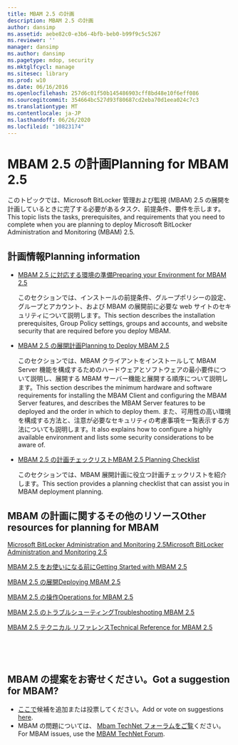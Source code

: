 ```yaml
---
title: MBAM 2.5 の計画
description: MBAM 2.5 の計画
author: dansimp
ms.assetid: aebe82c0-e3b6-4bfb-beb0-b99f9c5c5267
ms.reviewer: ''
manager: dansimp
ms.author: dansimp
ms.pagetype: mdop, security
ms.mktglfcycl: manage
ms.sitesec: library
ms.prod: w10
ms.date: 06/16/2016
ms.openlocfilehash: 257d6c01f50b145486903cff8bd48e10f6eff086
ms.sourcegitcommit: 354664bc527d93f80687cd2eba70d1eea024c7c3
ms.translationtype: MT
ms.contentlocale: ja-JP
ms.lasthandoff: 06/26/2020
ms.locfileid: "10823174"
---
```

# <span data-ttu-id="6402b-103">MBAM 2.5 の計画</span><span class="sxs-lookup"><span data-stu-id="6402b-103">Planning for MBAM 2.5</span></span>


<span data-ttu-id="6402b-104">このトピックでは、Microsoft BitLocker 管理および監視 (MBAM) 2.5 の展開を計画しているときに完了する必要があるタスク、前提条件、要件を示します。</span><span class="sxs-lookup"><span data-stu-id="6402b-104">This topic lists the tasks, prerequisites, and requirements that you need to complete when you are planning to deploy Microsoft BitLocker Administration and Monitoring (MBAM) 2.5.</span></span>

## <span data-ttu-id="6402b-105">計画情報</span><span class="sxs-lookup"><span data-stu-id="6402b-105">Planning information</span></span>


-   [<span data-ttu-id="6402b-106">MBAM 2.5 に対応する環境の準備</span><span class="sxs-lookup"><span data-stu-id="6402b-106">Preparing your Environment for MBAM 2.5</span></span>](preparing-your-environment-for-mbam-25.md)

    <span data-ttu-id="6402b-107">このセクションでは、インストールの前提条件、グループポリシーの設定、グループとアカウント、および MBAM の展開前に必要な web サイトのセキュリティについて説明します。</span><span class="sxs-lookup"><span data-stu-id="6402b-107">This section describes the installation prerequisites, Group Policy settings, groups and accounts, and website security that are required before you deploy MBAM.</span></span>

-   [<span data-ttu-id="6402b-108">MBAM 2.5 の展開計画</span><span class="sxs-lookup"><span data-stu-id="6402b-108">Planning to Deploy MBAM 2.5</span></span>](planning-to-deploy-mbam-25.md)

    <span data-ttu-id="6402b-109">このセクションでは、MBAM クライアントをインストールして MBAM Server 機能を構成するためのハードウェアとソフトウェアの最小要件について説明し、展開する MBAM サーバー機能と展開する順序について説明します。</span><span class="sxs-lookup"><span data-stu-id="6402b-109">This section describes the minimum hardware and software requirements for installing the MBAM Client and configuring the MBAM Server features, and describes the MBAM Server features to be deployed and the order in which to deploy them.</span></span> <span data-ttu-id="6402b-110">また、可用性の高い環境を構成する方法と、注意が必要なセキュリティの考慮事項を一覧表示する方法についても説明します。</span><span class="sxs-lookup"><span data-stu-id="6402b-110">It also explains how to configure a highly available environment and lists some security considerations to be aware of.</span></span>

-   [<span data-ttu-id="6402b-111">MBAM 2.5 の計画チェックリスト</span><span class="sxs-lookup"><span data-stu-id="6402b-111">MBAM 2.5 Planning Checklist</span></span>](mbam-25-planning-checklist.md)

    <span data-ttu-id="6402b-112">このセクションでは、MBAM 展開計画に役立つ計画チェックリストを紹介します。</span><span class="sxs-lookup"><span data-stu-id="6402b-112">This section provides a planning checklist that can assist you in MBAM deployment planning.</span></span>

## <a href="" id="other-resources-for-planning-for-mbam-"></a><span data-ttu-id="6402b-113">MBAM の計画に関するその他のリソース</span><span class="sxs-lookup"><span data-stu-id="6402b-113">Other resources for planning for MBAM</span></span>


[<span data-ttu-id="6402b-114">Microsoft BitLocker Administration and Monitoring 2.5</span><span class="sxs-lookup"><span data-stu-id="6402b-114">Microsoft BitLocker Administration and Monitoring 2.5</span></span>](index.md)

[<span data-ttu-id="6402b-115">MBAM 2.5 をお使いになる前に</span><span class="sxs-lookup"><span data-stu-id="6402b-115">Getting Started with MBAM 2.5</span></span>](getting-started-with-mbam-25.md)

[<span data-ttu-id="6402b-116">MBAM 2.5 の展開</span><span class="sxs-lookup"><span data-stu-id="6402b-116">Deploying MBAM 2.5</span></span>](deploying-mbam-25.md)

[<span data-ttu-id="6402b-117">MBAM 2.5 の操作</span><span class="sxs-lookup"><span data-stu-id="6402b-117">Operations for MBAM 2.5</span></span>](operations-for-mbam-25.md)

[<span data-ttu-id="6402b-118">MBAM 2.5 のトラブルシューティング</span><span class="sxs-lookup"><span data-stu-id="6402b-118">Troubleshooting MBAM 2.5</span></span>](troubleshooting-mbam-25.md)

[<span data-ttu-id="6402b-119">MBAM 2.5 テクニカル リファレンス</span><span class="sxs-lookup"><span data-stu-id="6402b-119">Technical Reference for MBAM 2.5</span></span>](technical-reference-for-mbam-25.md)



 

 
## <span data-ttu-id="6402b-120">MBAM の提案をお寄せください。</span><span class="sxs-lookup"><span data-stu-id="6402b-120">Got a suggestion for MBAM?</span></span>
- <span data-ttu-id="6402b-121">[ここで](http://mbam.uservoice.com/forums/268571-microsoft-bitlocker-administration-and-monitoring)候補を追加または投票してください。</span><span class="sxs-lookup"><span data-stu-id="6402b-121">Add or vote on suggestions [here](http://mbam.uservoice.com/forums/268571-microsoft-bitlocker-administration-and-monitoring).</span></span> 
- <span data-ttu-id="6402b-122">MBAM の問題については、 [Mbam TechNet フォーラムをご覧](https://social.technet.microsoft.com/Forums/home?forum=mdopmbam)ください。</span><span class="sxs-lookup"><span data-stu-id="6402b-122">For MBAM issues, use the [MBAM TechNet Forum](https://social.technet.microsoft.com/Forums/home?forum=mdopmbam).</span></span>




